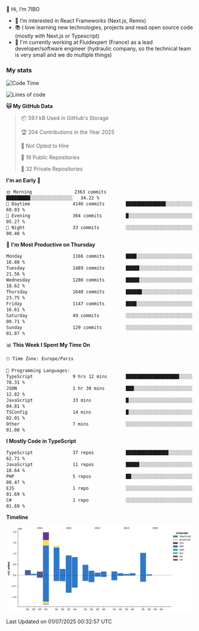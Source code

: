 👋 Hi, I’m 7IBO

- 👀 I’m interested in React Frameworks (Next.js, Remix)
- 📚 I love learning new technologies, projects and read open source code (mostly with Next.js or Typescript)
- 💼 I'm currently working at Fluidexpert (France) as a lead developer/software engineer (hydraulic company, so the technical team is very small and we do multiple things)

### My stats
<!--START_SECTION:waka-->
![Code Time](http://img.shields.io/badge/Code%20Time-1%2C102%20hrs%2029%20mins-blue)

![Lines of code](https://img.shields.io/badge/From%20Hello%20World%20I%27ve%20Written-8.2%20million%20lines%20of%20code-blue)

**🐱 My GitHub Data** 

> 📦 59.1 kB Used in GitHub's Storage 
 > 
> 🏆 204 Contributions in the Year 2025
 > 
> 🚫 Not Opted to Hire
 > 
> 📜 19 Public Repositories 
 > 
> 🔑 32 Private Repositories 
 > 
**I'm an Early 🐤** 

```text
🌞 Morning                2363 commits        █████████░░░░░░░░░░░░░░░░   34.22 % 
🌆 Daytime                4146 commits        ███████████████░░░░░░░░░░   60.03 % 
🌃 Evening                364 commits         █░░░░░░░░░░░░░░░░░░░░░░░░   05.27 % 
🌙 Night                  33 commits          ░░░░░░░░░░░░░░░░░░░░░░░░░   00.48 % 
```
📅 **I'm Most Productive on Thursday** 

```text
Monday                   1166 commits        ████░░░░░░░░░░░░░░░░░░░░░   16.88 % 
Tuesday                  1489 commits        █████░░░░░░░░░░░░░░░░░░░░   21.56 % 
Wednesday                1286 commits        █████░░░░░░░░░░░░░░░░░░░░   18.62 % 
Thursday                 1640 commits        ██████░░░░░░░░░░░░░░░░░░░   23.75 % 
Friday                   1147 commits        ████░░░░░░░░░░░░░░░░░░░░░   16.61 % 
Saturday                 49 commits          ░░░░░░░░░░░░░░░░░░░░░░░░░   00.71 % 
Sunday                   129 commits         ░░░░░░░░░░░░░░░░░░░░░░░░░   01.87 % 
```


📊 **This Week I Spent My Time On** 

```text
🕑︎ Time Zone: Europe/Paris

💬 Programming Languages: 
TypeScript               9 hrs 12 mins       ████████████████████░░░░░   78.31 % 
JSON                     1 hr 30 mins        ███░░░░░░░░░░░░░░░░░░░░░░   12.82 % 
JavaScript               33 mins             █░░░░░░░░░░░░░░░░░░░░░░░░   04.81 % 
TSConfig                 14 mins             █░░░░░░░░░░░░░░░░░░░░░░░░   02.01 % 
Other                    7 mins              ░░░░░░░░░░░░░░░░░░░░░░░░░   01.08 % 
```

**I Mostly Code in TypeScript** 

```text
TypeScript               37 repos            ████████████████░░░░░░░░░   62.71 % 
JavaScript               11 repos            █████░░░░░░░░░░░░░░░░░░░░   18.64 % 
PHP                      5 repos             ██░░░░░░░░░░░░░░░░░░░░░░░   08.47 % 
EJS                      1 repo              ░░░░░░░░░░░░░░░░░░░░░░░░░   01.69 % 
C#                       1 repo              ░░░░░░░░░░░░░░░░░░░░░░░░░   01.69 % 
```



**Timeline**

![Lines of Code chart](https://raw.githubusercontent.com/7IBO/7IBO/main/assets/bar_graph.png)


 Last Updated on 01/07/2025 00:32:57 UTC
<!--END_SECTION:waka-->
